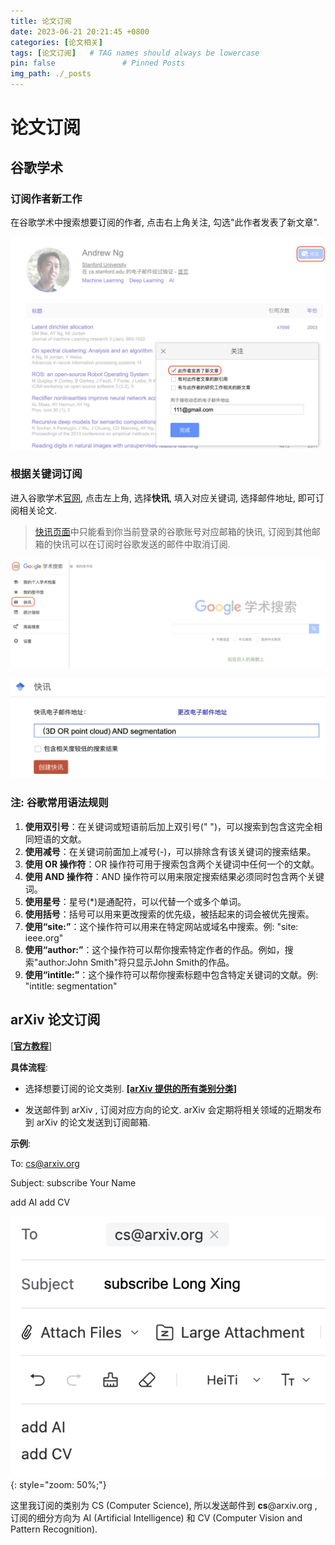 ```yaml
---
title: 论文订阅
date: 2023-06-21 20:21:45 +0800
categories: [论文相关]
tags: [论文订阅]   # TAG names should always be lowercase
pin: false               # Pinned Posts
img_path: ./_posts
---
```

# 论文订阅

## 谷歌学术

### 订阅作者新工作

在谷歌学术中搜索想要订阅的作者, 点击右上角关注, 勾选"此作者发表了新文章".

![订阅作者](./assets/%E8%AE%A2%E9%98%85%E4%BD%9C%E8%80%85.png)

### 根据关键词订阅

进入谷歌学术[官网](https://scholar.google.com), 点击左上角, 选择**快讯**, 填入对应关键词, 选择邮件地址, 即可订阅相关论文.

> [快讯页面](https://scholar.google.com/scholar_alerts?view_op=list_alerts)中只能看到你当前登录的谷歌账号对应邮箱的快讯, 订阅到其他邮箱的快讯可以在订阅时谷歌发送的邮件中取消订阅.

![谷歌学术](./assets/%E8%B0%B7%E6%AD%8C%E5%AD%A6%E6%9C%AF.png)

![创建快讯](./assets/%E5%88%9B%E5%BB%BA%E5%BF%AB%E8%AE%AF.png)

### 注: 谷歌常用语法规则

1. **使用双引号**：在关键词或短语前后加上双引号(" ")，可以搜索到包含这完全相同短语的文献。
2. **使用减号**：在关键词前面加上减号(-)，可以排除含有该关键词的搜索结果。
3. **使用 OR 操作符**：OR 操作符可用于搜索包含两个关键词中任何一个的文献。
4. **使用 AND 操作符**：AND 操作符可以用来限定搜索结果必须同时包含两个关键词。
5. **使用星号**：星号(*)是通配符，可以代替一个或多个单词。
6. **使用括号**：括号可以用来更改搜索的优先级，被括起来的词会被优先搜索。
7. **使用“site:”**：这个操作符可以用来在特定网站或域名中搜索。例: "site: ieee.org"
8. **使用“author:”**：这个操作符可以帮你搜索特定作者的作品。例如，搜索"author:John Smith"将只显示John Smith的作品。
9. **使用“intitle:”**：这个操作符可以帮你搜索标题中包含特定关键词的文献。例: "intitle: segmentation"

## arXiv 论文订阅

[[**官方教程**]](https://info.arxiv.org/help/subscribe.html)

**具体流程**: 

* 选择想要订阅的论文类别. [**[arXiv 提供的所有类别分类]**](https://arxiv.org/category_taxonomy)

* 发送邮件到 arXiv , 订阅对应方向的论文. arXiv 会定期将相关领域的近期发布到 arXiv 的论文发送到订阅邮箱.

**示例**:

To: [cs@arxiv.org](mailto:cs@arxiv.org)

Subject: subscribe Your Name

add AI
add CV

![arXiv订阅](./assets/arXiv%E8%AE%A2%E9%98%85.png){: style="zoom: 50%;"}

这里我订阅的类别为 CS (Computer Science), 所以发送邮件到 **cs**@arxiv.org , 订阅的细分方向为 AI (Artificial Intelligence) 和 CV (Computer Vision and Pattern Recognition).
